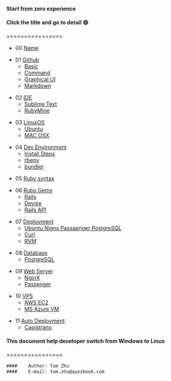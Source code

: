 #### Start from zero experience
#### Click the title and go to detail :smile:
================
<a name="name"/>

* 00 [Name](Readme/00%20Name.md)
<a name="git"/>

* 01 [Github](Readme/01%20Github.md "Github")
	* [Basic](Readme/01%20Github.md#basic)
	* [Command](Readme/01%20Github.md#cmd)
	* [Graphical UI](Readme/01%20Github.md#gui)
	* [Markdown](Readme/01%20Github.md#md)
<a name="ide"/>

* 02 [IDE](Readme/02%20IDE.md)
	* [Sublime Text](Readme/02%20IDE.md#st)
	* [RubyMine](Readme/02%20IDE.md#rm)
<a name="linuxos"/>

* 03 [LinuxOS](Readme/03%20LinuxOS.md)
	* [Ubuntu](Readme/03%20LinuxOS.md#ubuntu)
	* [MAC OSX](Readme/03%20LinuxOS.md#osx)
<a name="devenv"/>

* 04 [Dev Environment](Readme/04%20Dev%20Environment.md)
	* [Install Steps](Readme/04%20Dev%20Environment.md#steps)
	* [rbenv](Readme/04%20Dev%20Environment.md#rbenv)
	* [bundler](Readme/04%20Dev%20Environment.md#bundler)
<a name="rubysyntax"/>

* 05 [Ruby syntax](Readme/05%20Ruby%20syntax.md)
<a name="rubygems"/>

* 06 [Ruby Gems](Readme/06%20Ruby%20Gems.md)
	* [Rails](Readme/06%20Ruby%20Gems.md#rails)
	* [Devise](Readme/06%20Ruby%20Gems.md#devise)
	* [Rails API](Readme/06%20Ruby%20Gems.md#railsapi)
<a name="deployment"/>

* 07 [Deployment](Readme/07%20Deployment.md)
	* [Ubuntu Nignx Passaenger PostgreSQL](Readme/07%20Deployment.md#unpp)
	* [Curl](Readme/07%20Deployment.md#curl)
	* [RVM](Readme/07%20Deployment.md#rvm)

<a name="database"/>

* 08 [Database](Readme/08%20Database.md)
	* [PostgreSQL](Readme/08%20Database.md#pgsql)
<a name="webserver"/>

* 09 [Web Server](Readme/09%20Web%20Server.md)
	* [NginX](Readme/09%20Web%20Server.md#nginx)
	* [Passenger](Readme/09%20Web%20Server.md#passenger)
<a name="vps"/>

* 10 [VPS](Readme/10%20VPS.md)
	* [AWS EC2](Readme/10%20VPS.md#aws)
	* [MS Azure VM](Readme/10%20VPS.md#azure)
<a name="autodeploy"/>

* 11 [Auto Deployment](Readme/11%20Auto%20Deployment.md)
	* [Capistrano](Readme/11%20Auto%20Deployment.md#cap)



#### This document help developer switch from Windows to Linux
================

```html
####	Author: Tom Zhu
####	E-mail:	tom.zhu@quesbook.com
```